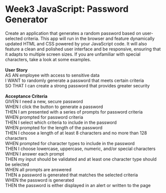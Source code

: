 # Week3 JavaScript: Password Generator
Create an application that generates a random password based on user-selected criteria. This app will run in the browser and feature dynamically updated HTML and CSS powered by your JavaScript code. It will also feature a clean and polished user interface and be responsive, ensuring that it adapts to multiple screen sizes.
If you are unfamiliar with special characters, take a look at some examples.<BR>
<BR>
  <B>User Story</b><BR>
AS AN employee with access to sensitive data<br>
I WANT to randomly generate a password that meets certain criteria<BR>
SO THAT I can create a strong password that provides greater security<BR>
<BR>
  <b>Acceptance Criteria</b><BR>
GIVEN I need a new, secure password<BR>
WHEN I click the button to generate a password<BR>
THEN I am presented with a series of prompts for password criteria<BR>
WHEN prompted for password criteria<BR>
THEN I select which criteria to include in the password<BR>
WHEN prompted for the length of the password<BR>
THEN I choose a length of at least 8 characters and no more than 128 characters<BR>
WHEN prompted for character types to include in the password<BR>
THEN I choose lowercase, uppercase, numeric, and/or special characters<BR>
WHEN I answer each prompt<BR>
THEN my input should be validated and at least one character type should be selected<BR>
WHEN all prompts are answered<BR>
THEN a password is generated that matches the selected criteria<BR>
WHEN the password is generated<BR>
THEN the password is either displayed in an alert or written to the page
